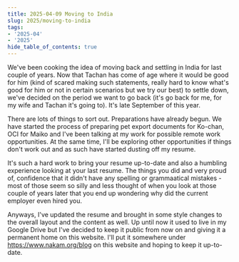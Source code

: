 ```yaml
---
title: 2025-04-09 Moving to India
slug: 2025/moving-to-india
tags:
- '2025-04'
- '2025'
hide_table_of_contents: true
---
```

We've been cooking the idea of moving back and settling in India for last couple of years. Now that Tachan has come of age where it would be good for him<!-- truncate --> (kind of scared making such statements, really hard to know what's good for him or not in certain scenarios but we try our best) to settle down, we've decided on the period we want to go back (it's go back for me, for my wife and Tachan it's going to). It's late September of this year.

There are lots of things to sort out. Preparations have already begun. We have started the process of preparing pet export documents for Ko-chan, OCI for Maiko and I've been talking at my work for possible remote work opportunities. At the same time, I'll be exploring other opportunities if things don't work out and as such have started dusting off my resume.

It's such a hard work to bring your resume up-to-date and also a humbling experience looking at your last resume. The things you did and very proud of, confidence that it didn't have any spelling or grammaatical mistakes - most of those seem so silly and less thought of when you look at those couple of years later that you end up wondering why did the current employer even hired you.

Anyways, I've updated the resume and brought in some style changes to the overall layout and the content as well. Up until now it used to live in my Google Drive but I've decided to keep it public from now on and giving it a permanent home on this website. I'll put it somewhere under https://www.nakam.org/blog on this website and hoping to keep it up-to-date.